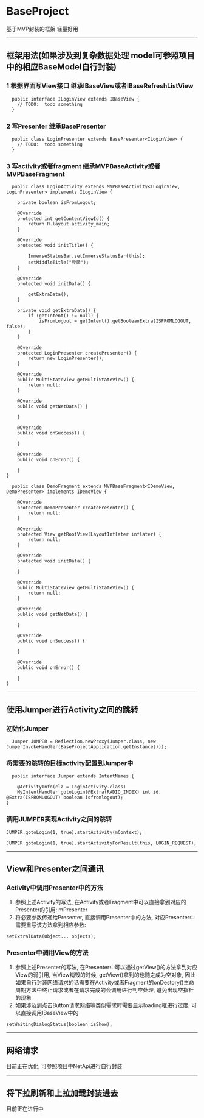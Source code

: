 # BaseProject
基于MVP封装的框架 轻量好用
***
## 框架用法(如果涉及到复杂数据处理 model可参照项目中的相应BaseModel自行封装)
### 1 根据界面写View接口 继承IBaseView或者IBaseRefreshListView
```
  public interface ILoginView extends IBaseView {
    // TODO:  todo something 
  } 
```
### 2 写Presenter 继承BasePresenter
```
  public class LoginPresenter extends BasePresenter<ILoginView> {
    // TODO:  todo something
  }
```
### 3 写activity或者fragment 继承MVPBaseActivity或者MVPBaseFragment
```
  public class LoginActivity extends MVPBaseActivity<ILoginView, LoginPresenter> implements ILoginView {
  
    private boolean isFromLogout;

    @Override
    protected int getContentViewId() {
        return R.layout.activity_main;
    }

    @Override
    protected void initTitle() {

        ImmerseStatusBar.setImmerseStatusBar(this);
        setMiddleTitle("登录");
    }

    @Override
    protected void initData() {

        getExtraData();
    }

    private void getExtraData() {
        if (getIntent() != null) {
            isFromLogout = getIntent().getBooleanExtra(ISFROMLOGOUT, false);
        }
    }

    @Override
    protected LoginPresenter createPresenter() {
        return new LoginPresenter();
    }

    @Override
    public MultiStateView getMultiStateView() {
        return null;
    }

    @Override
    public void getNetData() {

    }

    @Override
    public void onSuccess() {

    }

    @Override
    public void onError() {

    }
}
```
```
  public class DemoFragment extends MVPBaseFragment<IDemoView, DemoPresenter> implements IDemoView {

    @Override
    protected DemoPresenter createPresenter() {
        return null;
    }

    @Override
    protected View getRootView(LayoutInflater inflater) {
        return null;
    }

    @Override
    protected void initData() {

    }

    @Override
    public MultiStateView getMultiStateView() {
        return null;
    }

    @Override
    public void getNetData() {

    }

    @Override
    public void onSuccess() {

    }

    @Override
    public void onError() {

    }
}
```
***
## 使用Jumper进行Activity之间的跳转
### 初始化Jumper
```
  Jumper JUMPER = Reflection.newProxy(Jumper.class, new JumperInvokeHandler(BaseProjectApplication.getInstance()));
```
### 将需要的跳转的目标activity配置到Jumper中
```
  public interface Jumper extends IntentNames {

    @ActivityInfo(clz = LoginActivity.class)
    MyIntentHandler gotoLogin(@Extra(RADIO_INDEX) int id, @Extra(ISFROMLOGOUT) boolean isfromlogout);
}
```
### 调用JUMPER实现Activity之间的跳转
```
JUMPER.gotoLogin(1, true).startActivity(mContext);
```
```
JUMPER.gotoLogin(1, true).startActivityForResult(this, LOGIN_REQUEST);
```
***
## View和Presenter之间通讯
### Activity中调用Presenter中的方法
1. 参照上述Activity的写法, 在Activity或者Fragment中可以直接拿到对应的Presenter的引用: mPresenter
2. 将必要参数传递给Presenter, 直接调用Presenter中的方法, 对应Presenter中需要重写该方法拿到相应参数: 
```
setExtralData(Object... objects);
```
### Presenter中调用View的方法
1. 参照上述Presenter的写法, 在Presenter中可以通过getView()的方法拿到对应View的弱引用, 当View销毁的时候, getView()拿到的也随之成为空对象, 因此如果自行封装网络请求的话需要在Activity或者Fragment的onDestory()生命周期方法中终止请求或者在请求完成的会调用进行判空处理, 避免出现空指针的现象
2. 如果涉及到点击Button请求网络等类似需求时需要显示loading框进行过度, 可以直接调用IBaseView中的
```
setWaitingDialogStatus(boolean isShow);
```
***
## 网络请求
目前正在优化, 可参照项目中NetApi进行自行封装
***
## 将下拉刷新和上拉加载封装进去
目前正在进行中
